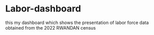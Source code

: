 # Labor-dashboard
this my dashboard which shows the presentation of labor force data obtained from the 2022 RWANDAN census
